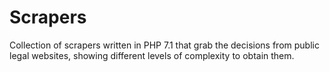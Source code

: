 # Scrapers

Collection of scrapers written in PHP 7.1 that grab the decisions from public legal websites, showing different levels of complexity to obtain them.
